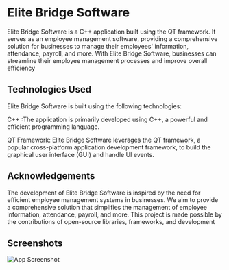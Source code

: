 
#  Elite Bridge Software

Elite Bridge Software is a C++ application built using the QT framework. It serves as an employee management software, providing a comprehensive solution for businesses to manage their employees' information, attendance, payroll, and more. With Elite Bridge Software, businesses can streamline their employee management processes and improve overall efficiency


## Technologies Used

Elite Bridge Software is built using the following technologies:

C++ :The application is primarily developed using C++, a powerful and efficient programming language.

QT Framework: Elite Bridge Software leverages the QT framework, a popular cross-platform application development framework, to build the graphical user interface (GUI) and handle UI events.

## Acknowledgements


The development of Elite Bridge Software is inspired by the need for efficient employee management systems in businesses. We aim to provide a comprehensive solution that simplifies the management of employee information, attendance, payroll, and more.
This project is made possible by the contributions of open-source libraries, frameworks, and development
## Screenshots

![App Screenshot](https://via.placeholder.com/468x300?text=App+Screenshot+Here)

